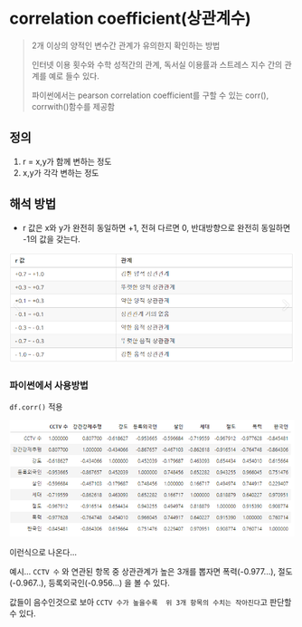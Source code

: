 # correlation coefficient(상관계수)

> 2개 이상의 양적인 변수간 관계가 유의한지 확인하는 방법
>
> 인터넷 이용 횟수와 수학 성적간의 관계, 독서실 이용률과 스트레스 지수 간의 관계를 예로 들수 있다.
>
> 파이썬에서는 pearson correlation coefficient를 구할 수 있는 corr(), corrwith()함수를 제공함

## 정의

1. r = x,y가 함께 변하는 정도
2. x,y가 각각 변하는 정도

## 해석 방법

- r 값은 x와 y가 완전히 동일하면 +1, 전혀 다르면 0, 반대방향으로 완전히 동일하면 -1의 값을 갖는다.

![correlation_1](images/correlation_1.PNG)



### 파이썬에서 사용방법

`df.corr()` 적용 

![correlation_2](images/correlation_2.PNG)

이런식으로 나온다...

예시... `CCTV 수` 와 연관된 항목 중 상관관계가 높은 3개를 뽑자면 폭력(-0.977...), 절도(-0.967..), 등록외국인(-0.956...) 을 볼 수 있다.

값들이 음수인것으로 보아 `CCTV 수가 높을수록  위 3개 항목의 수치는 작아진다`고 판단할 수 있다.